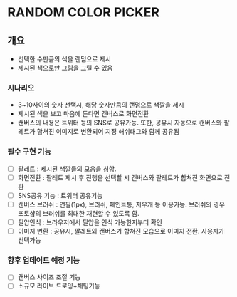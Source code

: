 # RANDOM COLOR PICKER

## 개요

- 선택한 수만큼의 색을 랜덤으로 제시
- 제시된 색으로만 그림을 그릴 수 있음

### 시나리오

- 3~10사이의 숫자 선택시, 해당 숫자만큼의 랜덤으로 색깔을 제시
- 제시된 색을 보고 마음에 든다면 캔버스로 화면전환
- 캔버스의 내용은 트위터 등의 SNS로 공유가능. 또한, 공유시 자동으로 캔버스와 팔레트가 합쳐진 이미지로 변환되어 지정 해쉬태그와 함께 공유됨

### 필수 구현 기능

- [ ] 팔레트 : 제시된 색깔들의 모음을 칭함.
- [ ] 화면전환 : 팔레트 제시 후 진행을 선택할 시 캔버스와 팔레트가 합쳐진 화면으로 전환
- [ ] SNS공유 기능 : 트위터 공유기능
- [ ] 캔버스 브러쉬 : 연필(1px), 브러쉬, 페인트통, 지우개 등 이용가능. 브러쉬의 경우 포토샵의 브러쉬를 최대한 재현할 수 있도록 함.
- [ ] 필압인식 : 브라우저에서 필압을 인식 가능한지부터 확인
- [ ] 이미지 변환 : 공유시, 팔레트와 캔버스가 합쳐진 모습으로 이미지 전환. 사용자가 선택가능

### 향후 업데이트 예정 기능

- [ ] 캔버스 사이즈 조절 기능
- [ ] 소규모 라이브 드로잉+채팅기능
